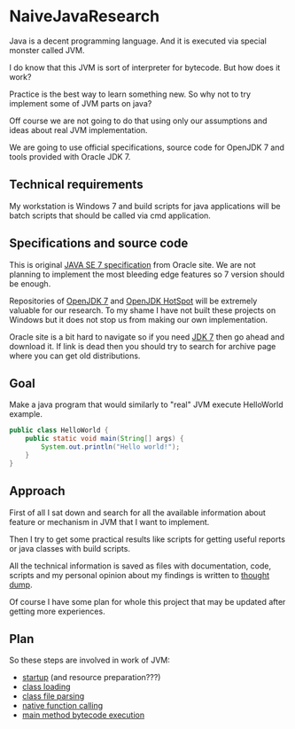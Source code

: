# NaiveJavaResearch

Java is a decent programming language. And it is executed via special monster called JVM.

I do know that this JVM is sort of interpreter for bytecode. But how does it work?

Practice is the best way to learn something new. So why not to try implement some of JVM parts on java?

Off course we are not going to do that using only our assumptions and ideas about real JVM implementation.

We are going to use official specifications, source code for OpenJDK 7 and tools provided with Oracle JDK 7.

## Technical requirements

My workstation is Windows 7 and build scripts for java applications will be batch scripts that should be called via cmd application.

## Specifications and source code

This is original [JAVA SE 7 specification](https://docs.oracle.com/javase/specs/jvms/se7/html/index.html) from Oracle site. We are not planning to implement the most bleeding edge features so 7 version should be enough.

Repositories of [OpenJDK 7](https://github.com/openjdk-mirror/jdk7u-jdk) and [OpenJDK HotSpot](https://github.com/openjdk-mirror/jdk7u-hotspot) will be extremely valuable for our research. To my shame I have not built these projects on Windows but it does not stop us from making our own implementation.

Oracle site is a bit hard to navigate so if you need [JDK 7](http://www.oracle.com/technetwork/java/javase/downloads/java-archive-downloads-javase7-521261.html#jdk-7u80-oth-JPR) then go ahead and download it. If link is dead then you should try to search for archive page where you can get old distributions.

## Goal

Make a java program that would similarly to "real" JVM execute HelloWorld example.

```java
public class HelloWorld {
	public static void main(String[] args) {
		System.out.println("Hello world!");
	}
}
```

## Approach

First of all I sat down and search for all the available information about feature or mechanism in JVM that I want to implement.

Then I try to get some practical results like scripts for getting useful reports or java classes with build scripts.

All the technical information is saved as files with documentation, code, scripts and my personal opinion about my findings is written to [thought dump](ThoughtDump.md).

Of course I have some plan for whole this project that may be updated after getting more experiences.

## Plan

So these steps are involved in work of JVM:

 * [startup](JVMStartup/README.md) (and resource preparation???)
 * [class loading](ClassLoading/README.md)
 * [class file parsing](ClassFileParsing/README.md)
 * [native function calling](NativeFunctionCalling/README.md)
 * [main method bytecode execution](BytecodeInterpeter/README.md)